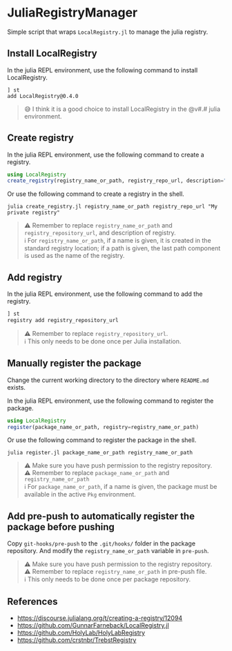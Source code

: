 # JuliaRegistryManager

Simple script that wraps `LocalRegistry.jl` to manage the julia registry.

## Install LocalRegistry
In the julia REPL environment, use the following command to install LocalRegistry.
```
] st
add LocalRegistry@0.4.0
```
> :sweat_smile: I think it is a good choice to install LocalRegistry in the @v#.# julia environment.

## Create registry
In the julia REPL environment, use the following command to create a registry.
```julia
using LocalRegistry
create_registry(registry_name_or_path, registry_repo_url, description="My private registry")
```

Or use the following command to create a registry in the shell.
```shell
julia create_registry.jl registry_name_or_path registry_repo_url "My private registry"
```

> :warning: Remember to replace `registry_name_or_path` and `registry_repository_url`, and description of registry. \
> :information_source: For `registry_name_or_path`, if a name is given, it is created in the standard registry location; if a path is given, the last path component is used as the name of the registry.


## Add registry
In the julia REPL environment, use the following command to add the registry.
```julia
] st
registry add registry_repository_url
```

> :warning: Remember to replace `registry_repository_url`. \
> :information_source: This only needs to be done once per Julia installation.

## Manually register the package
Change the current working directory to the directory where `README.md` exists.

In the julia REPL environment, use the following command to register the package.
```julia
using LocalRegistry
register(package_name_or_path, registry=registry_name_or_path)
```

Or use the following command to register the package in the shell.
```shell
julia register.jl package_name_or_path registry_name_or_path
```
> :warning: Make sure you have push permission to the registry repository. \
> :warning: Remember to replace `package_name_or_path` and `registry_name_or_path` \
> :information_source: For `package_name_or_path`, if a name is given, the package must be available in the active `Pkg` environment.

## Add pre-push to automatically register the package before pushing

Copy `git-hooks/pre-push` to the `.git/hooks/` folder in the package repository. And modify the `registry_name_or_path` variable in `pre-push`.

> :warning: Make sure you have push permission to the registry repository. \
> :warning: Remember to replace `registry_name_or_path` in pre-push file. \
> :information_source: This only needs to be done once per package repository.

## References
- https://discourse.julialang.org/t/creating-a-registry/12094
- https://github.com/GunnarFarneback/LocalRegistry.jl
- https://github.com/HolyLab/HolyLabRegistry
- https://github.com/crstnbr/TrebstRegistry